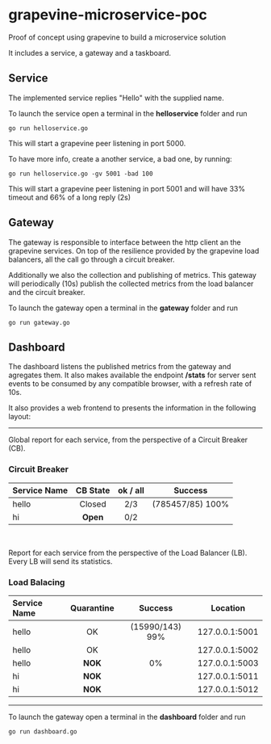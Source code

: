 # grapevine-microservice-poc
Proof of concept using grapevine to build a microservice solution

It includes a service, a gateway and a taskboard.

## Service
The implemented service replies "Hello" with the supplied name.

To launch the service open a terminal in the __helloservice__ folder and run
```
go run helloservice.go
```

This will start a grapevine peer listening in port 5000.

To have more info, create a another service, a bad one, by running:
```
go run helloservice.go -gv 5001 -bad 100
```
This will start a grapevine peer listening in port 5001 and will have 33% timeout
and 66% of a long reply (2s)

## Gateway
The gateway is responsible to interface between the http client an the grapevine services.
On top of the resilience provided by the grapevine load balancers, all the call go through a circuit breaker.

Additionally we also the collection and publishing of metrics.
This gateway will periodically (10s) publish the collected metrics from the load balancer and the circuit breaker.

To launch the gateway open a terminal in the __gateway__ folder and run
```
go run gateway.go
```

## Dashboard
The dashboard listens the published metrics from the gateway and agregates them.
It also makes available the endpoint **/stats** for server sent events to be consumed by any compatible browser,
with a refresh rate of 10s.

It also provides a web frontend to presents the information in the following layout:

---
Global report for each service, from the perspective of a Circuit Breaker (CB).

### Circuit Breaker

Service Name  | CB State  |  ok / all | Success
--------------|:---------:|:---------:|:-------------------:
hello         |  Closed   |    2/3    | (785457/85) 100%
hi            | **Open**  |    0/2    |


<br>

Report for each service from the perspective of the Load Balancer (LB).
Every LB will send its statistics.

### Load Balacing

Service Name  | Quarantine  |   Success           |   Location
:-------------|:-----------:|:-------------------:|----------------
hello         |   OK        |   (15990/143) 99%   | 127.0.0.1:5001
hello         |   OK        |                     | 127.0.0.1:5002
hello         |   **NOK**   |         0%          | 127.0.0.1:5003
hi            |   **NOK**   |                     | 127.0.0.1:5011
hi            |   **NOK**   |                     | 127.0.0.1:5012

---

To launch the gateway open a terminal in the __dashboard__ folder and run
```
go run dashboard.go
```
